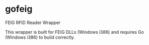 gofeig
======

FEIG RFID Reader Wrapper

This wrapper is built for FEIG DLLs (Windows i386) and requires Go (Windows i386) to build correctly.
